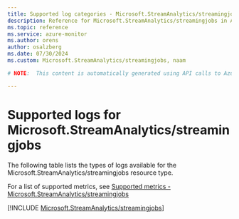 ```yaml
---
title: Supported log categories - Microsoft.StreamAnalytics/streamingjobs
description: Reference for Microsoft.StreamAnalytics/streamingjobs in Azure Monitor Logs.
ms.topic: reference
ms.service: azure-monitor
ms.author: orens
author: osalzberg
ms.date: 07/30/2024
ms.custom: Microsoft.StreamAnalytics/streamingjobs, naam

# NOTE:  This content is automatically generated using API calls to Azure. Any edits made on these files will be overwritten in the next run of the script. 

---
```





# Supported logs for Microsoft.StreamAnalytics/streamingjobs  
The following table lists the types of logs available for the Microsoft.StreamAnalytics/streamingjobs resource type.
  
  
  
For a list of supported metrics, see [Supported metrics - Microsoft.StreamAnalytics/streamingjobs](../supported-metrics/microsoft-streamanalytics-streamingjobs-metrics.md)  
  

  
[!INCLUDE [Microsoft.StreamAnalytics/streamingjobs](./includes/microsoft-streamanalytics-streamingjobs-logs-include.md)]  
  

